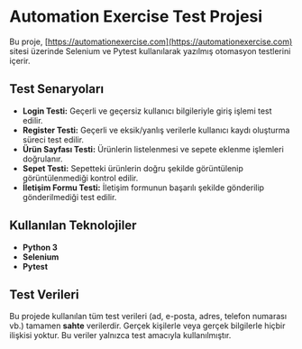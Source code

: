 # Automation Exercise Test Projesi

Bu proje, [https://automationexercise.com](https://automationexercise.com) sitesi üzerinde Selenium ve Pytest kullanılarak yazılmış otomasyon testlerini içerir.

## Test Senaryoları
- **Login Testi:** Geçerli ve geçersiz kullanıcı bilgileriyle giriş işlemi test edilir.
- **Register Testi:** Geçerli ve eksik/yanlış verilerle kullanıcı kaydı oluşturma süreci test edilir.
- **Ürün Sayfası Testi:** Ürünlerin listelenmesi ve sepete eklenme işlemleri doğrulanır.
- **Sepet Testi:** Sepetteki ürünlerin doğru şekilde görüntülenip görüntülenmediği kontrol edilir.
- **İletişim Formu Testi:** İletişim formunun başarılı şekilde gönderilip gönderilmediği test edilir.


## Kullanılan Teknolojiler
- **Python 3**
- **Selenium**
- **Pytest**


## Test Verileri
Bu projede kullanılan tüm test verileri (ad, e-posta, adres, telefon numarası vb.) tamamen **sahte** verilerdir. Gerçek kişilerle veya gerçek bilgilerle hiçbir ilişkisi yoktur. Bu veriler yalnızca test amacıyla kullanılmıştır.

